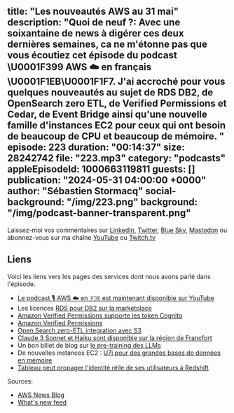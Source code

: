 title: "Les nouveautés AWS au 31 mai"
description: "Quoi de neuf ?: Avec une soixantaine de news à digérer ces deux dernières semaines, ca ne m'étonne pas que vous écoutiez cet épisode du podcast \U0001F399️ AWS ☁️ en français \U0001F1EB\U0001F1F7. J'ai accroché pour vous quelques nouveautés au sujet de RDS DB2, de OpenSearch zero ETL, de Verified Permissions et Cedar, de Event Bridge ainsi qu'une nouvelle famille d'instances EC2 pour ceux qui ont besoin de beaucoup de CPU et beaucoup de mémoire. "
episode: 223
duration: "00:14:37"
size: 28242742
file: "223.mp3"
category: "podcasts"
appleEpisodeId: 1000663119811
guests: []
publication: "2024-05-31 04:00:00 +0000"
author: "Sébastien Stormacq"
social-background: "/img/223.png"
background: "/img/podcast-banner-transparent.png"
---

Laissez-moi vos commentaires sur [LinkedIn](https://www.linkedin.com/in/sebastienstormacq/), [Twitter](https://twitter.com/sebsto), [Blue Sky](https://bsky.app/profile/sebsto.bsky.social), [Mastodon](https://awscommunity.social/@sebsto) ou abonnez-vous sur ma chaîne [YouTube](https://www.youtube.com/sebsto) ou [Twitch.tv](https://www.twitch.tv/sebAWS)

## Liens

Voici les liens vers les pages des services dont nous avons parlé dans l'épisode.

- [Le podcast 🎙 AWS ☁️ en 🇫🇷 est maintenant disponible sur YouTube](https://www.youtube.com/watch?v=FoiENh1_kjU&list=PLZ_TUMnTqfu9lG7nh_3VHJ1iM2q9grWvd&pp=gAQBiAQB)
- Les licences [RDS pour DB2 sur la marketplace](https://aws.amazon.com/about-aws/whats-new/2024/05/amazon-rds-db2-hourly-licensing-ibm-aws-marketplace/)
- [Amazon Verified Permissions supporte les token Cognito](https://aws.amazon.com/about-aws/whats-new/2024/05/amazon-verified-permissions-support-cognito-tokens/)
- [Amazon Verified Permissions](https://aws.amazon.com/verified-permissions/)
- [Open Search zero-ETL integration avec S3](https://aws.amazon.com/about-aws/whats-new/2024/05/amazon-opensearch-zero-etl-integration-s3/)
- [Claude 3 Sonnet et Haiku sont disponible sur la région de Francfort](https://aws.amazon.com/about-aws/whats-new/2024/05/claude-3-sonnet-haiku-amazon-bedrock-frankfurt-region/)
- Un bon billet de blog sur [le pre-training des LLMs](https://medium.com/@gilinachum/llm-domain-adaptation-using-continued-pre-training-part-1-3-e3d10fcfdae1)
- De nouvelles instances EC2 : [U7i pour des grandes bases de données en mémoire](https://aws.amazon.com/blogs/aws/amazon-ec2-high-memory-u7i-instances-for-large-in-memory-databases/)
- [Tableau peut propager l'identité rélle de ses utilisateurs à Redshift](https://aws.amazon.com/blogs/aws/aws-analytics-services-streamline-user-access-to-data-permissions-setting-and-auditing/)

Sources: 

- [AWS News Blog](https://aws.amazon.com/blogs/aws/)
- [What's new feed](https://aws.amazon.com/about-aws/whats-new/2023/)
